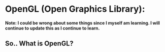 # OpenGL (Open Graphics Library):

#### Note: I could be wrong about some things since I myself am learning. I will continue to update this as I continue to learn.

## So.. What is OpenGL?
